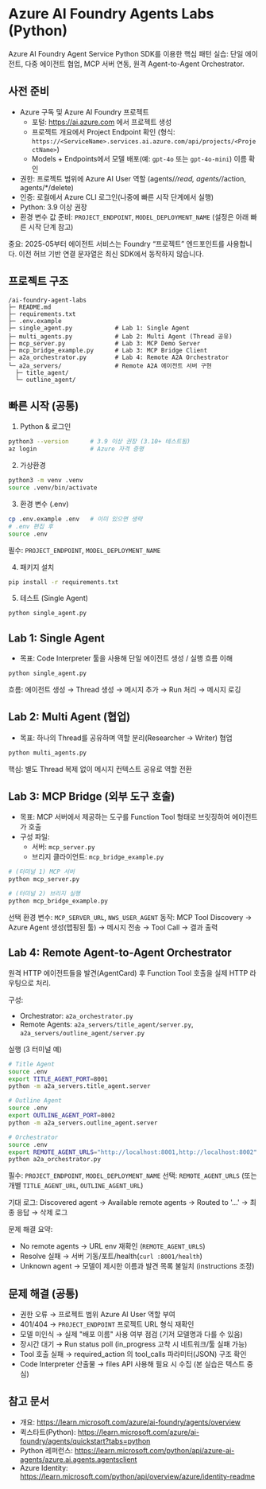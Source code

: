 # Azure AI Foundry Agents Labs (Python)

Azure AI Foundry Agent Service Python SDK를 이용한 핵심 패턴 실습: 단일 에이전트, 다중 에이전트 협업, MCP 서버 연동, 원격 Agent-to-Agent Orchestrator.

## 사전 준비
- Azure 구독 및 Azure AI Foundry 프로젝트
  - 포털: https://ai.azure.com 에서 프로젝트 생성
  - 프로젝트 개요에서 Project Endpoint 확인 (형식: `https://<ServiceName>.services.ai.azure.com/api/projects/<ProjectName>`)
  - Models + Endpoints에서 모델 배포(예: `gpt-4o` 또는 `gpt-4o-mini`) 이름 확인
- 권한: 프로젝트 범위에 Azure AI User 역할 (agents/*/read, agents/*/action, agents/*/delete)
- 인증: 로컬에서 Azure CLI 로그인(나중에 빠른 시작 단계에서 실행)
- Python: 3.9 이상 권장
- 환경 변수 값 준비: `PROJECT_ENDPOINT`, `MODEL_DEPLOYMENT_NAME` (설정은 아래 빠른 시작 단계 참고)

중요: 2025-05부터 에이전트 서비스는 Foundry “프로젝트” 엔드포인트를 사용합니다. 이전 허브 기반 연결 문자열은 최신 SDK에서 동작하지 않습니다.

## 프로젝트 구조
```
/ai-foundry-agent-labs
├─ README.md
├─ requirements.txt
├─ .env.example
├─ single_agent.py            # Lab 1: Single Agent
├─ multi_agents.py            # Lab 2: Multi Agent (Thread 공유)
├─ mcp_server.py              # Lab 3: MCP Demo Server
├─ mcp_bridge_example.py      # Lab 3: MCP Bridge Client
├─ a2a_orchestrator.py        # Lab 4: Remote A2A Orchestrator
└─ a2a_servers/               # Remote A2A 에이전트 서버 구현
  ├─ title_agent/
  └─ outline_agent/
```

## 빠른 시작 (공통)
1) Python & 로그인
```zsh
python3 --version      # 3.9 이상 권장 (3.10+ 테스트됨)
az login               # Azure 자격 증명
```
2) 가상환경
```zsh
python3 -m venv .venv
source .venv/bin/activate
```
3) 환경 변수 (.env)
```zsh
cp .env.example .env   # 이미 있으면 생략
# .env 편집 후
source .env
```
필수: `PROJECT_ENDPOINT`, `MODEL_DEPLOYMENT_NAME`

4) 패키지 설치
```zsh
pip install -r requirements.txt
```

5) 테스트 (Single Agent)
```zsh
python single_agent.py
```

## Lab 1: Single Agent
- 목표: Code Interpreter 툴을 사용해 단일 에이전트 생성 / 실행 흐름 이해
```zsh
python single_agent.py
```
흐름: 에이전트 생성 → Thread 생성 → 메시지 추가 → Run 처리 → 메시지 로깅

## Lab 2: Multi Agent (협업)
- 목표: 하나의 Thread를 공유하며 역할 분리(Researcher → Writer) 협업
```zsh
python multi_agents.py
```
핵심: 별도 Thread 복제 없이 메시지 컨텍스트 공유로 역할 전환

## Lab 3: MCP Bridge (외부 도구 호출)
- 목표: MCP 서버에서 제공하는 도구를 Function Tool 형태로 브릿징하여 에이전트가 호출
- 구성 파일:
  - 서버: `mcp_server.py`
  - 브리지 클라이언트: `mcp_bridge_example.py`
```zsh
# (터미널 1) MCP 서버
python mcp_server.py

# (터미널 2) 브리지 실행
python mcp_bridge_example.py
```
선택 환경 변수: `MCP_SERVER_URL`, `NWS_USER_AGENT`
동작: MCP Tool Discovery → Azure Agent 생성(맵핑된 툴) → 메시지 전송 → Tool Call → 결과 출력

## Lab 4: Remote Agent-to-Agent Orchestrator
원격 HTTP 에이전트들을 발견(AgentCard) 후 Function Tool 호출을 실제 HTTP 라우팅으로 처리.

구성:
- Orchestrator: `a2a_orchestrator.py`
- Remote Agents: `a2a_servers/title_agent/server.py`, `a2a_servers/outline_agent/server.py`

실행 (3 터미널 예)
```zsh
# Title Agent
source .env
export TITLE_AGENT_PORT=8001
python -m a2a_servers.title_agent.server

# Outline Agent
source .env
export OUTLINE_AGENT_PORT=8002
python -m a2a_servers.outline_agent.server

# Orchestrator
source .env
export REMOTE_AGENT_URLS="http://localhost:8001,http://localhost:8002"
python a2a_orchestrator.py
```
필수: `PROJECT_ENDPOINT`, `MODEL_DEPLOYMENT_NAME`
선택: `REMOTE_AGENT_URLS` (또는 개별 `TITLE_AGENT_URL`, `OUTLINE_AGENT_URL`)

기대 로그: Discovered agent → Available remote agents → Routed to '...' → 최종 응답 → 삭제 로그

문제 해결 요약:
- No remote agents → URL env 재확인 (`REMOTE_AGENT_URLS`)
- Resolve 실패 → 서버 기동/포트/health(`curl :8001/health`)
- Unknown agent → 모델이 제시한 이름과 발견 목록 불일치 (instructions 조정)

## 문제 해결 (공통)
- 권한 오류 → 프로젝트 범위 Azure AI User 역할 부여
- 401/404 → `PROJECT_ENDPOINT` 프로젝트 URL 형식 재확인
- 모델 미인식 → 실제 "배포 이름" 사용 여부 점검 (기저 모델명과 다를 수 있음)
- 장시간 대기 → Run status poll (in_progress 고착 시 네트워크/툴 실패 가능)
- Tool 호출 실패 → required_action 의 tool_calls 파라미터(JSON) 구조 확인
- Code Interpreter 산출물 → files API 사용해 필요 시 수집 (본 실습은 텍스트 중심)

## 참고 문서
- 개요: https://learn.microsoft.com/azure/ai-foundry/agents/overview
- 퀵스타트(Python): https://learn.microsoft.com/azure/ai-foundry/agents/quickstart?tabs=python
- Python 레퍼런스: https://learn.microsoft.com/python/api/azure-ai-agents/azure.ai.agents.agentsclient
- Azure Identity: https://learn.microsoft.com/python/api/overview/azure/identity-readme
